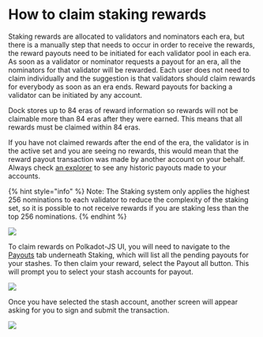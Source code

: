 # How to claim staking rewards

Staking rewards are allocated to validators and nominators each era, but there is a manually step that needs to occur in order to receive the rewards, the reward payouts need to be initiated for each validator pool in each era. As soon as a validator or nominator requests a payout for an era, all the nominators for that validator will be rewarded. Each user does not need to claim individually and the suggestion is that validators should claim rewards for everybody as soon as an era ends. Reward payouts for backing a validator can be initiated by any account. 

Dock stores up to 84 eras of reward information so rewards will not be claimable more than 84 eras after they were earned. This means that all rewards must be claimed within 84 eras.

If you have not claimed rewards after the end of the era, the validator is in the active set and you are seeing no rewards, this would mean that the reward payout transaction was made by another account on your behalf. Always check [an explorer](https://dock.subscan.io/) to see any historic payouts made to your accounts.

{% hint style="info" %}
Note: The Staking system only applies the highest 256 nominations to each validator to reduce the complexity of the staking set, so it is possible to not receive rewards if you are staking less than the top 256 nominations.
{% endhint %}

![](https://lh6.googleusercontent.com/BawWVHL_MkmVdIKJ6ohP3NXAKK5CbmhGQ1k7ijGhK8PNNzBlJ8i-D0fBdsZu2rwx2TBrVe_ZRXtQEjIAH9u1WuBYkeSVVSQUADNI0Eg3bo4qxPy0zDghTE16NhZA7OGY3LYv_fGR)

To claim rewards on Polkadot-JS UI, you will need to navigate to the [Payouts](https://fe.dock.io/#/staking/payout) tab underneath Staking, which will list all the pending payouts for your stashes. To then claim your reward, select the Payout all button. This will prompt you to select your stash accounts for payout.

![](https://lh5.googleusercontent.com/NmK5YBD8aRKETNJWW0zNPE5RKI6B0lPQgIU4YpuyOSoSumi5U4CKE_InZZDYMA39RSk9NFNjf6geZ3mVlpdKmQjrE94oW0D6px8j2s05OdEmj5ULajhVP_exbawsQpYj0uEDKDQn)

Once you have selected the stash account, another screen will appear asking for you to sign and submit the transaction.

![](https://lh5.googleusercontent.com/Un2kUIU5OxEKMKBmZVz-ajutAe8qAHXi3fe3wyicTig9VWDnmc2bor_mZN40qAiey5O5-wq9rpCVMRFlr0g5Jqk8Un8Y5KoYFdG6Ax_uRryLBhWf5yYrg_d5BjjwiqhVzlpDOun_)


